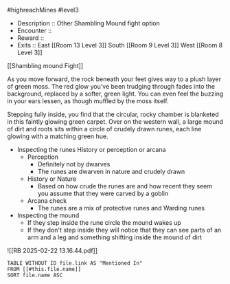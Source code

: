 #highreachMines #level3

* Description :: Other Shambling Mound fight option 
* Encounter :: 
* Reward :: 
* Exits :: East [[Room 13 Level 3]] South [[Room 9 Level 3]] West [[Room 8 Level 3]] 

[[Shambling mound Fight]] 

As you move forward, the rock beneath your feet gives way to a plush layer of green moss. The red glow you’ve been trudging through fades into the background, replaced by a softer, green light. You can even feel the buzzing in your ears lessen, as though muffled by the moss itself.

Stepping fully inside, you find that the circular, rocky chamber is blanketed in this faintly glowing green carpet. Over on the western wall, a large mound of dirt and roots sits within a circle of crudely drawn runes, each line glowing with a matching green hue. 

- Inspecting the runes History or perception or arcana
	- Perception 
		- Definitely not by dwarves
		- The runes are dwarven in nature and crudely drawn
	- History or Nature
		- Based on how crude the runes are and how recent they seem you assume that they were carved by a goblin
	- Arcana check 
		- The runes are a mix of protective runes and Warding runes 
- Inspecting the mound 
	- If they step inside the rune circle the mound wakes up
	- If they don't step inside they will notice that they can see parts of an arm and a leg and something shifting inside the mound of dirt 

![[RB 2025-02-22 13.16.44.pdf]]

```dataview
TABLE WITHOUT ID file.link AS "Mentioned In"
FROM [[#this.file.name]]
SORT file.name ASC
```
